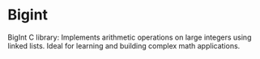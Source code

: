 # Bigint
BigInt C library: Implements arithmetic operations on large integers using linked lists. Ideal for learning and building complex math applications.
